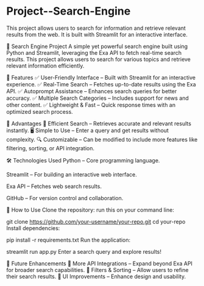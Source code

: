 # Project--Search-Engine
This project allows users to search for information and retrieve relevant results from the web. It is built with Streamlit for an interactive interface.

🚀 Search Engine Project
A simple yet powerful search engine built using Python and Streamlit, leveraging the Exa API to fetch real-time search results. This project allows users to search for various topics and retrieve relevant information efficiently.

🌟 Features
✅ User-Friendly Interface – Built with Streamlit for an interactive experience.
✅ Real-Time Search – Fetches up-to-date results using the Exa API.
✅ Autoprompt Assistance – Enhances search queries for better accuracy.
✅ Multiple Search Categories – Includes support for news and other content.
✅ Lightweight & Fast – Quick response times with an optimized search process.

🎯 Advantages
🚀 Efficient Search – Retrieves accurate and relevant results instantly.
🖥️ Simple to Use – Enter a query and get results without complexity.
🔍 Customizable – Can be modified to include more features like filtering, sorting, or API integration.

🛠️ Technologies Used
Python – Core programming language.

Streamlit – For building an interactive web interface.

Exa API – Fetches web search results.

GitHub – For version control and collaboration.

📌 How to Use
Clone the repository:
run this on your command line:

git clone https://github.com/your-username/your-repo.git
cd your-repo
Install dependencies:

pip install -r requirements.txt
Run the application:

streamlit run app.py
Enter a search query and explore results!

📢 Future Enhancements
🔹 More API Integrations – Expand beyond Exa API for broader search capabilities.
🔹 Filters & Sorting – Allow users to refine their search results.
🔹 UI Improvements – Enhance design and usability.


